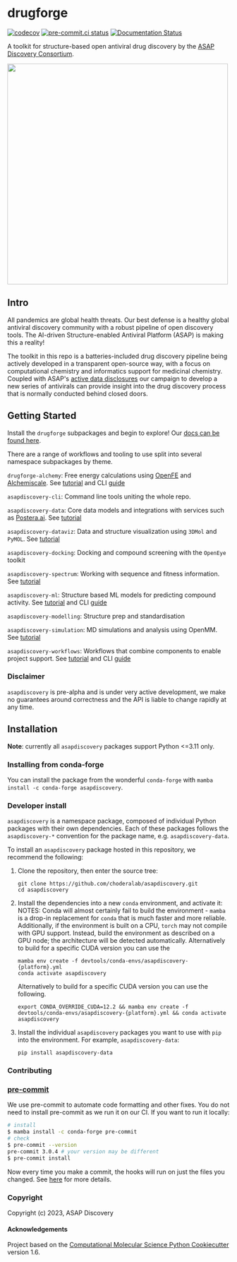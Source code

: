 drugforge
=============
[//]: # (Badges)
[![codecov](https://codecov.io/gh/choderalab/asapdiscovery/branch/main/graph/badge.svg)](https://codecov.io/gh/choderalab/asapdiscovery/branch/main)
[![pre-commit.ci status](https://results.pre-commit.ci/badge/github/choderalab/asapdiscovery/main.svg)](https://results.pre-commit.ci/latest/github/choderalab/asapdiscovery/main)
[![Documentation Status](https://readthedocs.org/projects/asapdiscovery/badge/?version=latest)](https://asapdiscovery.readthedocs.io/en/latest/?badge=latest)


A toolkit for structure-based open antiviral drug discovery by the [ASAP Discovery Consortium](https://asapdiscovery.org/).

<img src="docs/_static/asap_logo.png" width="500">


## Intro

All pandemics are global health threats. Our best defense is a healthy global antiviral discovery community with a robust pipeline of open discovery tools. The AI-driven Structure-enabled Antiviral Platform (ASAP) is making this a reality!

The toolkit in this repo is a batteries-included drug discovery pipeline being actively developed in a transparent open-source way, with a focus on computational chemistry and informatics support for medicinal chemistry. Coupled with ASAP's [active data disclosures](https://asapdiscovery.org/outputs/) our campaign to develop a new series of antivirals can provide insight into the drug discovery process that is normally conducted behind closed doors.


## Getting Started

Install the `drugforge` subpackages and begin to explore! Our [docs can be found here](https://drugforge.readthedocs.io/en/latest).

There are a range of workflows and tooling to use split into several namespace subpackages by theme.

`drugforge-alchemy`: Free energy calculations using [OpenFE](https://openfree.energy/) and [Alchemiscale](https://docs.alchemiscale.org/en/latest/). See [tutorial](https://drugforge.readthedocs.io/en/latest/tutorials/running_alchemical_free_energy_calculations.html) and CLI [guide](https://asapdiscovery.readthedocs.io/en/latest/guides/using_asap_alchemy_cli.html)

`asapdiscovery-cli`: Command line tools uniting the whole repo.

`asapdiscovery-data`: Core data models and integrations with services such as [Postera.ai](https://postera.ai/). See [tutorial](https://asapdiscovery.readthedocs.io/en/latest/tutorials/interfacing_with_databases_and_systems.html)

`asapdiscovery-dataviz`: Data and structure visualization using `3DMol` and `PyMOL`. See [tutorial](https://asapdiscovery.readthedocs.io/en/latest/tutorials/visualizing_asap_targets.html)

`asapdiscovery-docking`: Docking and compound screening with the `OpenEye` toolkit

`asapdiscovery-spectrum`: Working with sequence and fitness information. See [tutorial](https://asapdiscovery.readthedocs.io/en/latest/tutorials/exploring_related_sequences_and_structures.html)

`asapdiscovery-ml`: Structure based ML models for predicting compound activity. See [tutorial](https://asapdiscovery.readthedocs.io/en/latest/tutorials/training_ml_models_on_asap_data.html) and CLI [guide](https://asapdiscovery.readthedocs.io/en/latest/guides/using_ml_cli.html)

`asapdiscovery-modelling`: Structure prep and standardisation

`asapdiscovery-simulation`: MD simulations and analysis using OpenMM. See [tutorial](https://asapdiscovery.readthedocs.io/en/latest/tutorials/running_md_simulations.html)

`asapdiscovery-workflows`: Workflows that combine components to enable project support. See [tutorial](https://asapdiscovery.readthedocs.io/en/latest/tutorials/docking_and_scoring.html) and CLI [guide](https://asapdiscovery.readthedocs.io/en/latest/guides/using_docking_cli.html)


### Disclaimer

`asapdiscovery` is pre-alpha and is under very active development, we make no guarantees around correctness and the API is liable to change rapidly at any time.


## Installation

**Note**: currently all `asapdiscovery` packages support Python <=3.11 only.


### Installing from conda-forge

You can install the package from the wonderful `conda-forge` with `mamba install -c conda-forge asapdiscovery`.

### Developer install

`asapdiscovery` is a namespace package, composed of individual Python packages with their own dependencies.
Each of these packages follows the `asapdiscovery-*` convention for the package name, e.g. `asapdiscovery-data`.

To install an `asapdiscovery` package hosted in this repository, we recommend the following:

1. Clone the repository, then enter the source tree:

    ```
    git clone https://github.com/choderalab/asapdiscovery.git
    cd asapdiscovery
    ```

2. Install the dependencies into a new `conda` environment, and activate it:
   NOTES: Conda will almost certainly fail to build the environment - `mamba` is a drop-in replacement for `conda` that is much faster and more reliable.  Additionally, if the environment is built on a CPU, `torch` may not compile with GPU support. Instead, build the environment as described on a GPU node; the architecture will be detected automatically. Alternatively to build for a specific CUDA version you can use the

    ```
    mamba env create -f devtools/conda-envs/asapdiscovery-{platform}.yml
    conda activate asapdiscovery
    ```
    Alternatively to build for a specific CUDA version you can use the following.
    ```
    export CONDA_OVERRIDE_CUDA=12.2 && mamba env create -f devtools/conda-envs/asapdiscovery-{platform}.yml && conda activate asapdiscovery
    ```


3. Install the individual `asapdiscovery` packages you want to use with `pip` into the environment.
   For example, `asapdiscovery-data`:

    ```
    pip install asapdiscovery-data
    ```


### Contributing

### [pre-commit](https://pre-commit.com/#intro)

We use pre-commit to automate code formatting and other fixes.
You do not need to install pre-commit as we run it on our CI.
If you want to run it locally:
```bash
# install
$ mamba install -c conda-forge pre-commit
# check
$ pre-commit --version
pre-commit 3.0.4 # your version may be different
$ pre-commit install
```

Now every time you make a commit, the hooks will run on just the files you changed.
See [here](https://pre-commit.com/#usage) for more details.

### Copyright

Copyright (c) 2023, ASAP Discovery


#### Acknowledgements

Project based on the
[Computational Molecular Science Python Cookiecutter](https://github.com/molssi/cookiecutter-cms) version 1.6.
